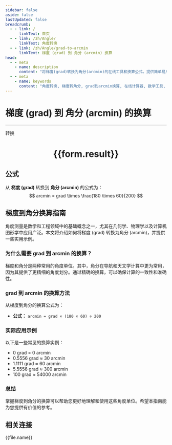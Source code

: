 ```yaml
---
sidebar: false
aside: false
lastUpdated: false
breadcrumb:
  - - link: /
      linkText: 首页
  - - link: /zh/Angle/
      linkText: 角度转换
  - - link: /zh/Angle/grad-to-arcmin
      linkText: 梯度 (grad) 到 角分 (arcmin) 换算
head:
  - - meta
    - name: description
      content: "将梯度(grad)转换为角分(arcmin)的在线工具和换算公式。提供简单易用的角度单位转换计算器。"
  - - meta
    - name: keywords
      content: "角度转换, 梯度转角分, grad到arcmin换算, 在线计算器, 数学工具, 单位转换"
---
```

# 梯度 (grad) 到 角分 (arcmin) 的换算
---
<script setup>
import { onMounted, reactive, inject, ref } from 'vue'
import { NButton, NForm, NFormItem, NInput, NInputNumber, NSelect, NCard, useMessage,NGrid ,NGi } from 'naive-ui'
import { defineClientComponent } from 'vitepress'
import { Angle } from '../../files';
const convert = inject('convert')

const form = reactive({
  number: null,
  result: '',
})

const convertHandler = () => {
  if (form.number !== null && !isNaN(form.number)) {
    const convertedValue = parseFloat(form.number) * 180 * 60 / 200
    form.result = `${form.number}grad = ${convertedValue.toFixed(4)}arcmin`
  } else {
    form.result = '请输入有效的数值。'
  }
}
</script>

<n-form size="large" :model="form">
  <n-form-item label="梯度 (grad)">
    <n-input-number v-model:value="form.number" placeholder="输入梯度" style="width: 100%" />
  </n-form-item>
  <n-form-item>
    <n-button type="primary" @click="convertHandler" block>转换</n-button>
  </n-form-item>
</n-form>

<n-card  embedded :bordered="false" hoverable>
  <div  style="text-align:center">
    <h1>{{form.result}}</h1>
  </div>
</n-card>

## 公式

从 **梯度 (grad)** 转换到 **角分 (arcmin)** 的公式为：
$$ arcmin = grad \times \frac{180 \times 60}{200} $$

## 梯度到角分换算指南

角度测量是数学和工程领域中的基础概念之一，尤其在几何学、物理学以及计算机图形学中应用广泛。本文将介绍如何将梯度 (grad) 转换为角分 (arcmin)，并提供一些实用示例。

### 为什么需要 grad 到 arcmin 的换算？

梯度和角分是两种常用的角度单位。其中，角分在导航和天文学计算中更为常用，因为其提供了更精细的角度划分。通过精确的换算，可以确保计算的一致性和准确性。

### grad 到 arcmin 的换算方法

从梯度到角分的换算公式为：

- **公式：** `arcmin = grad × (180 × 60) ÷ 200`

### 实际应用示例

以下是一些常见的换算实例：

- 0 grad = 0 arcmin
- 0.5556 grad ≈ 30 arcmin
- 1.1111 grad ≈ 60 arcmin
- 5.5556 grad ≈ 300 arcmin
- 100 grad ≈ 54000 arcmin

### 总结

掌握梯度到角分的换算可以帮助您更好地理解和使用这些角度单位。希望本指南能为您提供有价值的参考。

## 相关连接
<n-grid x-gap="12" :cols="3">
  <n-gi v-for="(file, index) in Angle" :key="index">
    <n-button
      text
      tag="a"
      :href="file.path"
      type="primary"
    >
      {{file.name}}
    </n-button>
  </n-gi>
</n-grid>